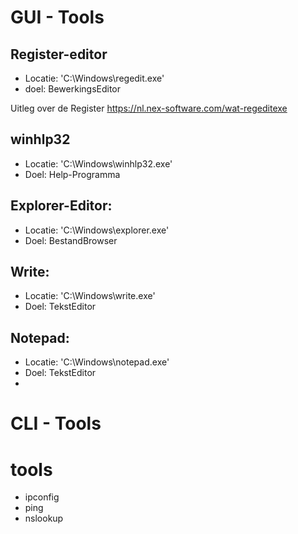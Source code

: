 # GUI - Tools
## Register-editor
- Locatie:   'C:\Windows\regedit.exe'
- doel: BewerkingsEditor

Uitleg over de Register
https://nl.nex-software.com/wat-regeditexe

## winhlp32
 - Locatie: 'C:\Windows\winhlp32.exe'
 - Doel: Help-Programma

## Explorer-Editor:
- Locatie: 'C:\Windows\explorer.exe'
- Doel: BestandBrowser

## Write:
- Locatie: 'C:\Windows\write.exe'
- Doel: TekstEditor

## Notepad:
- Locatie: 'C:\Windows\notepad.exe'
- Doel: TekstEditor
- 
# CLI - Tools


# tools
- ipconfig
- ping 
- nslookup
